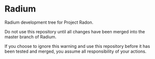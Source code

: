 # Radium
Radium development tree for Project Radon.

Do not use this repository until all changes have been merged into the master branch of Radium.

If you choose to ignore this warning and use this repository before it has been tested and merged, you assume all responsibility of your actions.
